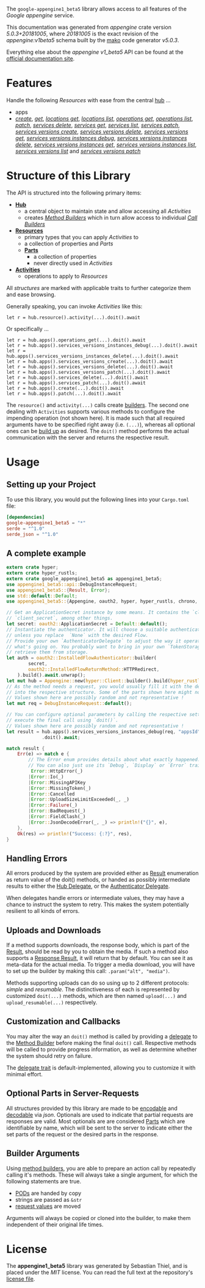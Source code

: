 <!---
DO NOT EDIT !
This file was generated automatically from 'src/generator/templates/api/README.md.mako'
DO NOT EDIT !
-->
The `google-appengine1_beta5` library allows access to all features of the *Google appengine* service.

This documentation was generated from *appengine* crate version *5.0.3+20181005*, where *20181005* is the exact revision of the *appengine:v1beta5* schema built by the [mako](http://www.makotemplates.org/) code generator *v5.0.3*.

Everything else about the *appengine* *v1_beta5* API can be found at the
[official documentation site](https://cloud.google.com/appengine/docs/admin-api/).
# Features

Handle the following *Resources* with ease from the central [hub](https://docs.rs/google-appengine1_beta5/5.0.3+20181005/google_appengine1_beta5/Appengine) ... 

* apps
 * [*create*](https://docs.rs/google-appengine1_beta5/5.0.3+20181005/google_appengine1_beta5/api::AppCreateCall), [*get*](https://docs.rs/google-appengine1_beta5/5.0.3+20181005/google_appengine1_beta5/api::AppGetCall), [*locations get*](https://docs.rs/google-appengine1_beta5/5.0.3+20181005/google_appengine1_beta5/api::AppLocationGetCall), [*locations list*](https://docs.rs/google-appengine1_beta5/5.0.3+20181005/google_appengine1_beta5/api::AppLocationListCall), [*operations get*](https://docs.rs/google-appengine1_beta5/5.0.3+20181005/google_appengine1_beta5/api::AppOperationGetCall), [*operations list*](https://docs.rs/google-appengine1_beta5/5.0.3+20181005/google_appengine1_beta5/api::AppOperationListCall), [*patch*](https://docs.rs/google-appengine1_beta5/5.0.3+20181005/google_appengine1_beta5/api::AppPatchCall), [*services delete*](https://docs.rs/google-appengine1_beta5/5.0.3+20181005/google_appengine1_beta5/api::AppServiceDeleteCall), [*services get*](https://docs.rs/google-appengine1_beta5/5.0.3+20181005/google_appengine1_beta5/api::AppServiceGetCall), [*services list*](https://docs.rs/google-appengine1_beta5/5.0.3+20181005/google_appengine1_beta5/api::AppServiceListCall), [*services patch*](https://docs.rs/google-appengine1_beta5/5.0.3+20181005/google_appengine1_beta5/api::AppServicePatchCall), [*services versions create*](https://docs.rs/google-appengine1_beta5/5.0.3+20181005/google_appengine1_beta5/api::AppServiceVersionCreateCall), [*services versions delete*](https://docs.rs/google-appengine1_beta5/5.0.3+20181005/google_appengine1_beta5/api::AppServiceVersionDeleteCall), [*services versions get*](https://docs.rs/google-appengine1_beta5/5.0.3+20181005/google_appengine1_beta5/api::AppServiceVersionGetCall), [*services versions instances debug*](https://docs.rs/google-appengine1_beta5/5.0.3+20181005/google_appengine1_beta5/api::AppServiceVersionInstanceDebugCall), [*services versions instances delete*](https://docs.rs/google-appengine1_beta5/5.0.3+20181005/google_appengine1_beta5/api::AppServiceVersionInstanceDeleteCall), [*services versions instances get*](https://docs.rs/google-appengine1_beta5/5.0.3+20181005/google_appengine1_beta5/api::AppServiceVersionInstanceGetCall), [*services versions instances list*](https://docs.rs/google-appengine1_beta5/5.0.3+20181005/google_appengine1_beta5/api::AppServiceVersionInstanceListCall), [*services versions list*](https://docs.rs/google-appengine1_beta5/5.0.3+20181005/google_appengine1_beta5/api::AppServiceVersionListCall) and [*services versions patch*](https://docs.rs/google-appengine1_beta5/5.0.3+20181005/google_appengine1_beta5/api::AppServiceVersionPatchCall)




# Structure of this Library

The API is structured into the following primary items:

* **[Hub](https://docs.rs/google-appengine1_beta5/5.0.3+20181005/google_appengine1_beta5/Appengine)**
    * a central object to maintain state and allow accessing all *Activities*
    * creates [*Method Builders*](https://docs.rs/google-appengine1_beta5/5.0.3+20181005/google_appengine1_beta5/client::MethodsBuilder) which in turn
      allow access to individual [*Call Builders*](https://docs.rs/google-appengine1_beta5/5.0.3+20181005/google_appengine1_beta5/client::CallBuilder)
* **[Resources](https://docs.rs/google-appengine1_beta5/5.0.3+20181005/google_appengine1_beta5/client::Resource)**
    * primary types that you can apply *Activities* to
    * a collection of properties and *Parts*
    * **[Parts](https://docs.rs/google-appengine1_beta5/5.0.3+20181005/google_appengine1_beta5/client::Part)**
        * a collection of properties
        * never directly used in *Activities*
* **[Activities](https://docs.rs/google-appengine1_beta5/5.0.3+20181005/google_appengine1_beta5/client::CallBuilder)**
    * operations to apply to *Resources*

All *structures* are marked with applicable traits to further categorize them and ease browsing.

Generally speaking, you can invoke *Activities* like this:

```Rust,ignore
let r = hub.resource().activity(...).doit().await
```

Or specifically ...

```ignore
let r = hub.apps().operations_get(...).doit().await
let r = hub.apps().services_versions_instances_debug(...).doit().await
let r = hub.apps().services_versions_instances_delete(...).doit().await
let r = hub.apps().services_versions_create(...).doit().await
let r = hub.apps().services_versions_delete(...).doit().await
let r = hub.apps().services_versions_patch(...).doit().await
let r = hub.apps().services_delete(...).doit().await
let r = hub.apps().services_patch(...).doit().await
let r = hub.apps().create(...).doit().await
let r = hub.apps().patch(...).doit().await
```

The `resource()` and `activity(...)` calls create [builders][builder-pattern]. The second one dealing with `Activities` 
supports various methods to configure the impending operation (not shown here). It is made such that all required arguments have to be 
specified right away (i.e. `(...)`), whereas all optional ones can be [build up][builder-pattern] as desired.
The `doit()` method performs the actual communication with the server and returns the respective result.

# Usage

## Setting up your Project

To use this library, you would put the following lines into your `Cargo.toml` file:

```toml
[dependencies]
google-appengine1_beta5 = "*"
serde = "^1.0"
serde_json = "^1.0"
```

## A complete example

```Rust
extern crate hyper;
extern crate hyper_rustls;
extern crate google_appengine1_beta5 as appengine1_beta5;
use appengine1_beta5::api::DebugInstanceRequest;
use appengine1_beta5::{Result, Error};
use std::default::Default;
use appengine1_beta5::{Appengine, oauth2, hyper, hyper_rustls, chrono, FieldMask};

// Get an ApplicationSecret instance by some means. It contains the `client_id` and 
// `client_secret`, among other things.
let secret: oauth2::ApplicationSecret = Default::default();
// Instantiate the authenticator. It will choose a suitable authentication flow for you, 
// unless you replace  `None` with the desired Flow.
// Provide your own `AuthenticatorDelegate` to adjust the way it operates and get feedback about 
// what's going on. You probably want to bring in your own `TokenStorage` to persist tokens and
// retrieve them from storage.
let auth = oauth2::InstalledFlowAuthenticator::builder(
        secret,
        oauth2::InstalledFlowReturnMethod::HTTPRedirect,
    ).build().await.unwrap();
let mut hub = Appengine::new(hyper::Client::builder().build(hyper_rustls::HttpsConnectorBuilder::new().with_native_roots().https_or_http().enable_http1().build()), auth);
// As the method needs a request, you would usually fill it with the desired information
// into the respective structure. Some of the parts shown here might not be applicable !
// Values shown here are possibly random and not representative !
let mut req = DebugInstanceRequest::default();

// You can configure optional parameters by calling the respective setters at will, and
// execute the final call using `doit()`.
// Values shown here are possibly random and not representative !
let result = hub.apps().services_versions_instances_debug(req, "appsId", "servicesId", "versionsId", "instancesId")
             .doit().await;

match result {
    Err(e) => match e {
        // The Error enum provides details about what exactly happened.
        // You can also just use its `Debug`, `Display` or `Error` traits
         Error::HttpError(_)
        |Error::Io(_)
        |Error::MissingAPIKey
        |Error::MissingToken(_)
        |Error::Cancelled
        |Error::UploadSizeLimitExceeded(_, _)
        |Error::Failure(_)
        |Error::BadRequest(_)
        |Error::FieldClash(_)
        |Error::JsonDecodeError(_, _) => println!("{}", e),
    },
    Ok(res) => println!("Success: {:?}", res),
}

```
## Handling Errors

All errors produced by the system are provided either as [Result](https://docs.rs/google-appengine1_beta5/5.0.3+20181005/google_appengine1_beta5/client::Result) enumeration as return value of
the doit() methods, or handed as possibly intermediate results to either the 
[Hub Delegate](https://docs.rs/google-appengine1_beta5/5.0.3+20181005/google_appengine1_beta5/client::Delegate), or the [Authenticator Delegate](https://docs.rs/yup-oauth2/*/yup_oauth2/trait.AuthenticatorDelegate.html).

When delegates handle errors or intermediate values, they may have a chance to instruct the system to retry. This 
makes the system potentially resilient to all kinds of errors.

## Uploads and Downloads
If a method supports downloads, the response body, which is part of the [Result](https://docs.rs/google-appengine1_beta5/5.0.3+20181005/google_appengine1_beta5/client::Result), should be
read by you to obtain the media.
If such a method also supports a [Response Result](https://docs.rs/google-appengine1_beta5/5.0.3+20181005/google_appengine1_beta5/client::ResponseResult), it will return that by default.
You can see it as meta-data for the actual media. To trigger a media download, you will have to set up the builder by making
this call: `.param("alt", "media")`.

Methods supporting uploads can do so using up to 2 different protocols: 
*simple* and *resumable*. The distinctiveness of each is represented by customized 
`doit(...)` methods, which are then named `upload(...)` and `upload_resumable(...)` respectively.

## Customization and Callbacks

You may alter the way an `doit()` method is called by providing a [delegate](https://docs.rs/google-appengine1_beta5/5.0.3+20181005/google_appengine1_beta5/client::Delegate) to the 
[Method Builder](https://docs.rs/google-appengine1_beta5/5.0.3+20181005/google_appengine1_beta5/client::CallBuilder) before making the final `doit()` call. 
Respective methods will be called to provide progress information, as well as determine whether the system should 
retry on failure.

The [delegate trait](https://docs.rs/google-appengine1_beta5/5.0.3+20181005/google_appengine1_beta5/client::Delegate) is default-implemented, allowing you to customize it with minimal effort.

## Optional Parts in Server-Requests

All structures provided by this library are made to be [encodable](https://docs.rs/google-appengine1_beta5/5.0.3+20181005/google_appengine1_beta5/client::RequestValue) and 
[decodable](https://docs.rs/google-appengine1_beta5/5.0.3+20181005/google_appengine1_beta5/client::ResponseResult) via *json*. Optionals are used to indicate that partial requests are responses 
are valid.
Most optionals are are considered [Parts](https://docs.rs/google-appengine1_beta5/5.0.3+20181005/google_appengine1_beta5/client::Part) which are identifiable by name, which will be sent to 
the server to indicate either the set parts of the request or the desired parts in the response.

## Builder Arguments

Using [method builders](https://docs.rs/google-appengine1_beta5/5.0.3+20181005/google_appengine1_beta5/client::CallBuilder), you are able to prepare an action call by repeatedly calling it's methods.
These will always take a single argument, for which the following statements are true.

* [PODs][wiki-pod] are handed by copy
* strings are passed as `&str`
* [request values](https://docs.rs/google-appengine1_beta5/5.0.3+20181005/google_appengine1_beta5/client::RequestValue) are moved

Arguments will always be copied or cloned into the builder, to make them independent of their original life times.

[wiki-pod]: http://en.wikipedia.org/wiki/Plain_old_data_structure
[builder-pattern]: http://en.wikipedia.org/wiki/Builder_pattern
[google-go-api]: https://github.com/google/google-api-go-client

# License
The **appengine1_beta5** library was generated by Sebastian Thiel, and is placed 
under the *MIT* license.
You can read the full text at the repository's [license file][repo-license].

[repo-license]: https://github.com/Byron/google-apis-rsblob/main/LICENSE.md

